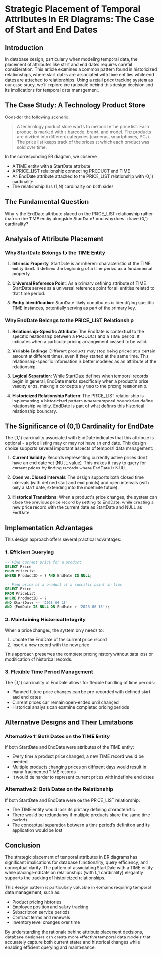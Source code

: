 # Strategic Placement of Temporal Attributes in ER Diagrams: The Case of Start and End Dates

## Introduction

In database design, particularly when modeling temporal data, the placement of attributes like start and end dates requires careful consideration. This article examines a common pattern found in historicized relationships, where start dates are associated with time entities while end dates are attached to relationships. Using a retail price tracking system as our case study, we'll explore the rationale behind this design decision and its implications for temporal data management.

## The Case Study: A Technology Product Store

Consider the following scenario:

> A technology product store wants to memorize the price list. Each product is marked with a barcode, brand, and model. The products are divided into different categories (cameras, smartphones, PCs)... The price list keeps track of the prices at which each product was sold over time.

In the corresponding ER diagram, we observe:
- A TIME entity with a StartDate attribute
- A PRICE_LIST relationship connecting PRODUCT and TIME
- An EndDate attribute attached to the PRICE_LIST relationship with (0,1) cardinality
- The relationship has (1,N) cardinality on both sides

## The Fundamental Question

Why is the EndDate attribute placed on the PRICE_LIST relationship rather than on the TIME entity alongside StartDate? And why does it have (0,1) cardinality?

## Analysis of Attribute Placement

### Why StartDate Belongs to the TIME Entity

1. **Intrinsic Property**: StartDate is an inherent characteristic of the TIME entity itself. It defines the beginning of a time period as a fundamental property.

2. **Universal Reference Point**: As a primary defining attribute of TIME, StartDate serves as a universal reference point for all entities related to that time period.

3. **Entity Identification**: StartDate likely contributes to identifying specific TIME instances, potentially serving as part of the primary key.

### Why EndDate Belongs to the PRICE_LIST Relationship

1. **Relationship-Specific Attribute**: The EndDate is contextual to the specific relationship between a PRODUCT and a TIME period. It indicates when a particular pricing arrangement ceased to be valid.

2. **Variable Endings**: Different products may stop being priced at a certain amount at different times, even if they started at the same time. This relationship-specific information is better modeled as an attribute of the relationship.

3. **Logical Separation**: While StartDate defines when temporal records begin in general, EndDate marks specifically when a product's price validity ends, making it conceptually tied to the pricing relationship.

4. **Historicized Relationship Pattern**: The PRICE_LIST relationship is implementing a historicized pattern where temporal boundaries define relationship validity. EndDate is part of what defines this historical relationship boundary.

## The Significance of (0,1) Cardinality for EndDate

The (0,1) cardinality associated with EndDate indicates that this attribute is optional - a price listing may or may not have an end date. This design choice supports several important aspects of temporal data management:

1. **Current Validity**: Records representing currently active prices don't have an end date yet (NULL value). This makes it easy to query for current prices by finding records where EndDate is NULL.

2. **Open vs. Closed Intervals**: The design supports both closed time intervals (with defined start and end points) and open intervals (with only a start date, extending into the indefinite future).

3. **Historical Transitions**: When a product's price changes, the system can close the previous price record by setting its EndDate, while creating a new price record with the current date as StartDate and NULL as EndDate.

## Implementation Advantages

This design approach offers several practical advantages:

### 1. Efficient Querying

```sql
-- Find current price for a product
SELECT Price
FROM PriceList
WHERE ProductID = ? AND EndDate IS NULL;

-- Find price of a product at a specific point in time
SELECT Price
FROM PriceList
WHERE ProductID = ?
AND StartDate <= '2023-06-15'
AND (EndDate IS NULL OR EndDate > '2023-06-15');
```

### 2. Maintaining Historical Integrity

When a price changes, the system only needs to:
1. Update the EndDate of the current price record
2. Insert a new record with the new price

This approach preserves the complete pricing history without data loss or modification of historical records.

### 3. Flexible Time Period Management

The (0,1) cardinality of EndDate allows for flexible handling of time periods:
- Planned future price changes can be pre-recorded with defined start and end dates
- Current prices can remain open-ended until changed
- Historical analysis can examine completed pricing periods

## Alternative Designs and Their Limitations

### Alternative 1: Both Dates on the TIME Entity

If both StartDate and EndDate were attributes of the TIME entity:
- Every time a product price changed, a new TIME record would be needed
- Multiple products changing prices on different days would result in many fragmented TIME records
- It would be harder to represent current prices with indefinite end dates

### Alternative 2: Both Dates on the Relationship

If both StartDate and EndDate were on the PRICE_LIST relationship:
- The TIME entity would lose its primary defining characteristic
- There would be redundancy if multiple products share the same time periods
- The conceptual separation between a time period's definition and its application would be lost

## Conclusion

The strategic placement of temporal attributes in ER diagrams has significant implications for database functionality, query efficiency, and conceptual clarity. The pattern of associating StartDate with a TIME entity while placing EndDate on relationships (with 0,1 cardinality) elegantly supports the tracking of historicized relationships.

This design pattern is particularly valuable in domains requiring temporal data management, such as:
- Product pricing histories
- Employee position and salary tracking
- Subscription service periods
- Contract terms and renewals
- Inventory level changes over time

By understanding the rationale behind attribute placement decisions, database designers can create more effective temporal data models that accurately capture both current states and historical changes while enabling efficient querying and maintenance.